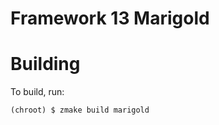 # Framework 13 Marigold

# Building

To build, run:

``` shellsession
(chroot) $ zmake build marigold
```
